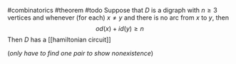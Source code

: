
#combinatorics #theorem #todo 
Suppose that $D$ is a digraph with $n \geq 3$ vertices and whenever (for each) $x \neq y$ and there is no arc from $x$ to $y$, then
$$od(x) + id(y) \geq n$$
Then $D$ has a [[hamiltonian circuit]]

(*only have to find one pair to show nonexistence*)
